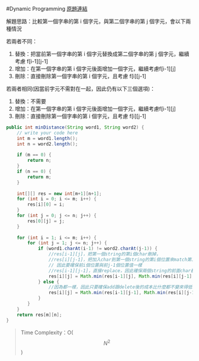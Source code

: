 #Dynamic Programming
[原題連結](http://www.lintcode.com/en/problem/edit-distance/)

解題思路：比較第一個字串的第 i 個字元，與第二個字串的第 j 個字元，會以下兩種情況

若兩者不同：

1. 替換：把當前第一個字串的第 i 個字元替換成第二個字串的第 j 個字元，繼續考慮 f[i-1][j-1]
2. 增加：在第一個字串的第 i 個字元後面增加一個字元，繼續考慮f[i-1][j]
3. 刪除：直接刪除第一個字串的第 i 個字元，且考慮 f[i][j-1]

若兩者相同(因當前字元不需對在一起，因此仍有以下三個選項)：
1. 替換：不需要
2. 增加：在第一個字串的第 i 個字元後面增加一個字元，繼續考慮f[i-1][j]
3. 刪除：直接刪除第一個字串的第 i 個字元，且考慮 f[i][j-1]



```java
public int minDistance(String word1, String word2) {
    // write your code here
    int m = word1.length();
    int n = word2.length();
    
    if (m == 0) {
        return n;
    }
    if (n == 0) {
        return m;
    }
    
    int[][] res = new int[m+1][n+1];
    for (int i = 0; i <= m; i++) {
        res[i][0] = i;
    }
    for (int j = 0; j <= n; j++) {
        res[0][j] = j;
    }
    
    for (int i = 1; i <= m; i++) {
        for (int j = 1; j <= n; j++) {
            if (word1.charAt(i-1) != word2.charAt(j-1)) {
                //res[i-1][j]，把第一個string的第i個char刪掉，
                //res[i][j-1]，把加入char到第一個string的第i個位置來match第二個string的第j個char
                // 因此要確保前i個位置與前j-1個位置值一樣
                //res[i-1][j-1]，直接replace，因此確保兩個string的前面char都一樣
                res[i][j] = Math.min(res[i-1][j], Math.min(res[i][j-1], res[i-1][j-1])) + 1;
            } else {
                //因為都一樣，因此只要確保add跟delete後的成本比什麼都不變來得低
                res[i][j] = Math.min(res[i-1][j-1], Math.min(res[i][j-1] + 1, res[i-1][j-1] + 1));
            }
        }
    }
    return res[m][n];
}
```
>Time Complexity：O($$N^{2}$$)


